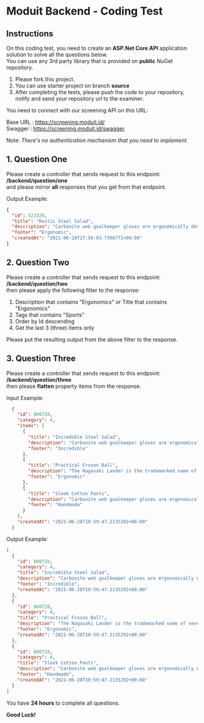 # Moduit Backend - Coding Test

## Instructions

On this coding test, you need to create an **ASP.Net Core API** application solution to solve all the questions below.\
You can use any 3rd party library that is provided on **public** NuGet repository.

1. Please fork this project.
2. You can use starter project on branch **source**
3. After completing the tests, please push the code to your repository, notify and send your repository url to the examiner.

You need to connect with our screening API on this URL:

Base URL : https://screening.moduit.id/  
Swagger  : https://screening.moduit.id/swagger  

Note: _There's no authentication mechanism that you need to implement._

## 1. Question One

Please create a controller that sends request to this endpoint: **/backend/question/one** \
and please mirror **all** responses that you get from that endpoint.

Output Example:

```Json
{
  "id": 523329,
  "title": "Rustic Steel Salad",
  "description": "Carbonite web goalkeeper gloves are ergonomically designed to give easy fit",
  "footer": "Ergonomic",
  "createdAt": "2021-06-28T17:56:03.7396771+00:00"
}
```

## 2. Question Two

Please create a controller that sends request to this endpoint: **/backend/question/two** \
then please apply the following filter to the response:
1. Description that contains "Ergonomics" or Title that contains "Ergonomics"
2. Tags that contains "Sports"
3. Order by Id descending
4. Get the last 3 (three) items only

Please put the resulting output from the above filter to the response.

## 3. Question Three

Please create a controller that sends request to this endpoint: **/backend/question/three** \
then please **flatten** property items from the response.

Input Example:

```Json
  {
    "id": 800728,
    "category": 4,
    "items": [
      {
        "title": "Incredible Steel Salad",
        "description": "Carbonite web goalkeeper gloves are ergonomically designed to give easy fit",
        "footer": "Incredible"
      },
      {
        "title": "Practical Frozen Ball",
        "description": "The Nagasaki Lander is the trademarked name of several series of Nagasaki sport bikes, that started with the 1984 ABC800J",
        "footer": "Ergonomic"
      },
      {
        "title": "Sleek Cotton Pants",
        "description": "Carbonite web goalkeeper gloves are ergonomically designed to give easy fit",
        "footer": "Handmade"
      }
    ],
    "createdAt": "2021-06-28T10:59:47.2135292+00:00"
  }
```

Output Example:
```Json
[
  {
    "id": 800728,
    "category": 4,
    "title": "Incredible Steel Salad",
    "description": "Carbonite web goalkeeper gloves are ergonomically designed to give easy fit",
    "footer": "Incredible",
    "createdAt": "2021-06-28T10:59:47.2135292+00:00"
  },
  {
    "id": 800728,
    "category": 4,
    "title": "Practical Frozen Ball",
    "description": "The Nagasaki Lander is the trademarked name of several series of Nagasaki sport bikes, that started with the 1984 ABC800J",
    "footer": "Ergonomic",
    "createdAt": "2021-06-28T10:59:47.2135292+00:00"
  },
  {
    "id": 800728,
    "category": 4,
    "title": "Sleek Cotton Pants",
    "description": "Carbonite web goalkeeper gloves are ergonomically designed to give easy fit",
    "footer": "Handmade",
    "createdAt": "2021-06-28T10:59:47.2135292+00:00"
  }
]
```

You have **24 hours** to complete all questions.

**Good Luck!**

